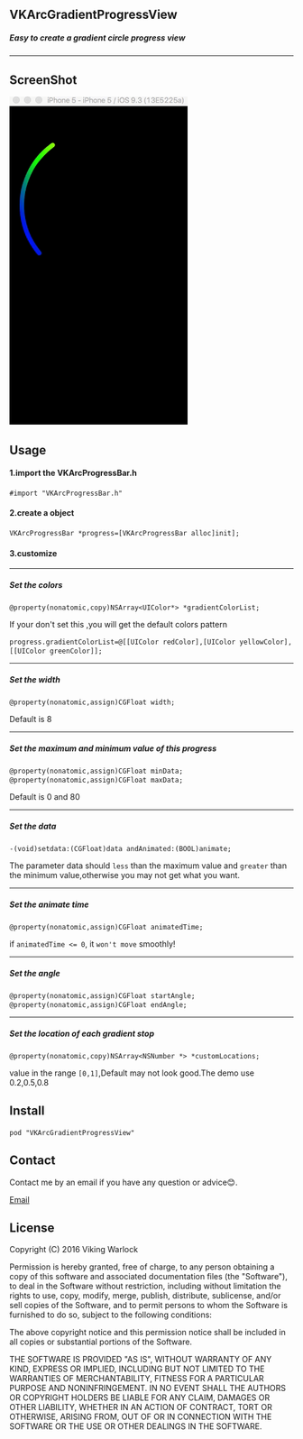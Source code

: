 ## VKArcGradientProgressView
##### Easy to create a gradient circle progress view

---

## ScreenShot

![screenshot](https://raw.githubusercontent.com/VikingWarlock/VKArcGradientProgressView/master/demoGIF.gif)

## Usage

#### 1.import the VKArcProgressBar.h

	#import "VKArcProgressBar.h"

#### 2.create a object
	
	VKArcProgressBar *progress=[VKArcProgressBar alloc]init];

#### 3.customize

---

##### Set the colors
	
	@property(nonatomic,copy)NSArray<UIColor*> *gradientColorList;

If your don't set this ,you will get the default colors pattern

	progress.gradientColorList=@[[UIColor redColor],[UIColor yellowColor],[[UIColor greenColor]];

---

##### Set the width
	
	@property(nonatomic,assign)CGFloat width;

Default is 8

---

##### Set the maximum and minimum value of this progress
	
	@property(nonatomic,assign)CGFloat minData;
	@property(nonatomic,assign)CGFloat maxData;

Default is 0 and 80

---

##### Set the data
	
	-(void)setdata:(CGFloat)data andAnimated:(BOOL)animate;

The parameter data should `less` than the maximum value and `greater` than the minimum value,otherwise you may not get what you want.

---

##### Set the animate time
	
	@property(nonatomic,assign)CGFloat animatedTime;

if `animatedTime <= 0`, it `won't move` smoothly!

---

##### Set the angle
	
	@property(nonatomic,assign)CGFloat startAngle;
	@property(nonatomic,assign)CGFloat endAngle;

---

##### Set the location of each gradient stop
	
	@property(nonatomic,copy)NSArray<NSNumber *> *customLocations;

value in the range `[0,1]`,Default may not look good.The demo use 0.2,0.5,0.8

## Install

	pod "VKArcGradientProgressView"

## Contact

Contact me by an email if you have any question or advice😊.

[Email](mailto://vikingwarlock@163.com)

## License

Copyright (C) 2016 Viking Warlock

Permission is hereby granted, free of charge, to any person obtaining a copy of this software and associated documentation files (the "Software"), to deal in the Software without restriction, including without limitation the rights to use, copy, modify, merge, publish, distribute, sublicense, and/or sell copies of the Software, and to permit persons to whom the Software is furnished to do so, subject to the following conditions:

The above copyright notice and this permission notice shall be included in all copies or substantial portions of the Software.

THE SOFTWARE IS PROVIDED "AS IS", WITHOUT WARRANTY OF ANY KIND, EXPRESS OR IMPLIED, INCLUDING BUT NOT LIMITED TO THE WARRANTIES OF MERCHANTABILITY, FITNESS FOR A PARTICULAR PURPOSE AND NONINFRINGEMENT. IN NO EVENT SHALL THE AUTHORS OR COPYRIGHT HOLDERS BE LIABLE FOR ANY CLAIM, DAMAGES OR OTHER LIABILITY, WHETHER IN AN ACTION OF CONTRACT, TORT OR OTHERWISE, ARISING FROM, OUT OF OR IN CONNECTION WITH THE SOFTWARE OR THE USE OR OTHER DEALINGS IN THE SOFTWARE.
